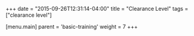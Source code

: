 +++
date = "2015-09-26T12:31:14-04:00"
title = "Clearance Level"
tags = ["clearance level"]

[menu.main]
  parent = 'basic-training'
  weight = 7
+++
